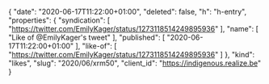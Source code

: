 {
  "date": "2020-06-17T11:22:00+01:00",
  "deleted": false,
  "h": "h-entry",
  "properties": {
    "syndication": [
      "https://twitter.com/EmilyKager/status/1273118514249895936"
    ],
    "name": [
      "Like of @EmilyKager's tweet"
    ],
    "published": [
      "2020-06-17T11:22:00+01:00"
    ],
    "like-of": [
      "https://twitter.com/EmilyKager/status/1273118514249895936"
    ]
  },
  "kind": "likes",
  "slug": "2020/06/xrm50",
  "client_id": "https://indigenous.realize.be"
}
